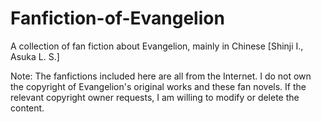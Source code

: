 # Fanfiction-of-Evangelion
A collection of fan fiction about Evangelion, mainly in Chinese [Shinji I., Asuka L. S.]

Note:
The fanfictions included here are all from the Internet. I do not own the copyright of Evangelion's original works and these fan novels. If the relevant copyright owner requests, I am willing to modify or delete the content.
